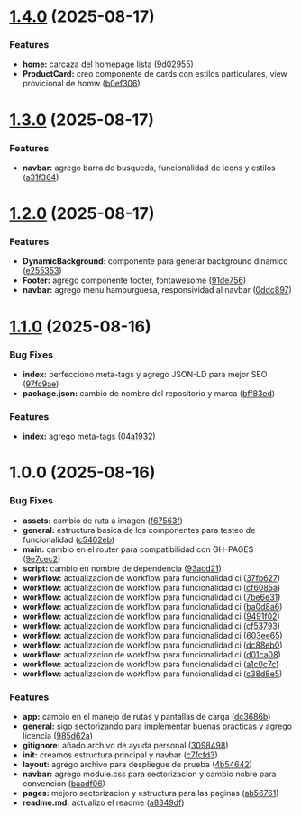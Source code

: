 # [1.4.0](https://github.com/D-Madev/JP3/compare/v1.3.0...v1.4.0) (2025-08-17)


### Features

* **home:** carcaza del homepage lista ([9d02955](https://github.com/D-Madev/JP3/commit/9d02955426f4ffd503553ee77df9e175a1c69cb5))
* **ProductCard:** creo componente de cards con estilos particulares, view provicional de homw ([b0ef306](https://github.com/D-Madev/JP3/commit/b0ef306634a18f7554a9f95ec0b5560201d62d07))

# [1.3.0](https://github.com/D-Madev/JP3/compare/v1.2.0...v1.3.0) (2025-08-17)


### Features

* **navbar:** agrego barra de busqueda, funcionalidad de icons y estilos ([a31f364](https://github.com/D-Madev/JP3/commit/a31f364d4b5a92ce394fb0db237ccaeeb013cc06))

# [1.2.0](https://github.com/D-Madev/JP3/compare/v1.1.0...v1.2.0) (2025-08-17)


### Features

* **DynamicBackground:** componente para generar background dinamico ([e255353](https://github.com/D-Madev/JP3/commit/e2553535399837046fa638d6fe34a8e5cc30659a))
* **Footer:** agrego componente footer, fontawesome ([91de756](https://github.com/D-Madev/JP3/commit/91de756e50d1bd0f29aa2d359af555becc771a39))
* **navbar:** agrego menu hamburguesa, responsividad al navbar ([0ddc897](https://github.com/D-Madev/JP3/commit/0ddc897a0c09f1775a83e96127ff8b78ff7ad614))

# [1.1.0](https://github.com/D-Madev/JP3/compare/v1.0.0...v1.1.0) (2025-08-16)


### Bug Fixes

* **index:** perfecciono meta-tags y agrego JSON-LD para mejor SEO ([97fc9ae](https://github.com/D-Madev/JP3/commit/97fc9ae0053b9e8f0c525bb2087008d30ff96bf0))
* **package.json:** cambio de nombre del repositorio y marca ([bff83ed](https://github.com/D-Madev/JP3/commit/bff83ed6705df6e0e8e5103271651ad532ae3179))


### Features

* **index:** agrego meta-tags ([04a1932](https://github.com/D-Madev/JP3/commit/04a193289a48e19e059cfc4eb41d0f5f650b80a1))

# 1.0.0 (2025-08-16)


### Bug Fixes

* **assets:** cambio de ruta a imagen ([f67563f](https://github.com/D-Madev/drakonis/commit/f67563f4428ca731d10aea12380277ee82bdc834))
* **general:** estructura basica de los componentes para testeo de funcionalidad ([c5402eb](https://github.com/D-Madev/drakonis/commit/c5402eb074ba508c01baf3e30dfb7be869e7237a))
* **main:** cambio en el router para compatibilidad con GH-PAGES ([9e7cec2](https://github.com/D-Madev/drakonis/commit/9e7cec263b069214ee00b0fe70a1f5b5b1f106c6))
* **script:** cambio en nombre de dependencia ([93acd21](https://github.com/D-Madev/drakonis/commit/93acd21083d19e8330376bd158b7f06c76b4b340))
* **workflow:** actualizacion de workflow para funcionalidad ci ([37fb627](https://github.com/D-Madev/drakonis/commit/37fb627afb50c8c9bb65b396e19bf8b1ed27aca7))
* **workflow:** actualizacion de workflow para funcionalidad ci ([cf6085a](https://github.com/D-Madev/drakonis/commit/cf6085a5a990dae74e14fa98a8bc06750ae35c85))
* **workflow:** actualizacion de workflow para funcionalidad ci ([7be6e31](https://github.com/D-Madev/drakonis/commit/7be6e3180a3ab7993a636c0094b028a3dc264697))
* **workflow:** actualizacion de workflow para funcionalidad ci ([ba0d8a6](https://github.com/D-Madev/drakonis/commit/ba0d8a6b4990a36f64013c742442c013a6a919be))
* **workflow:** actualizacion de workflow para funcionalidad ci ([9491f02](https://github.com/D-Madev/drakonis/commit/9491f02491b88970bb5f046f14cb7d938ee87f5d))
* **workflow:** actualizacion de workflow para funcionalidad ci ([cf53793](https://github.com/D-Madev/drakonis/commit/cf537930fc37bd6c2b96330162388615d77e6a31))
* **workflow:** actualizacion de workflow para funcionalidad ci ([603ee65](https://github.com/D-Madev/drakonis/commit/603ee65849e059b81b310b808711ab2e49a6f95e))
* **workflow:** actualizacion de workflow para funcionalidad ci ([dc88eb0](https://github.com/D-Madev/drakonis/commit/dc88eb0eed82b6daf9c11576f55bcf47f0d01e2d))
* **workflow:** actualizacion de workflow para funcionalidad ci ([d01ca08](https://github.com/D-Madev/drakonis/commit/d01ca08c3d479b558f664955fdfab2e8cd801f63))
* **workflow:** actualizacion de workflow para funcionalidad ci ([a1c0c7c](https://github.com/D-Madev/drakonis/commit/a1c0c7c0ee1289741511278ba73dbf5f509b8fbc))
* **workflow:** actualizacion de workflow para funcionalidad ci ([c38d8e5](https://github.com/D-Madev/drakonis/commit/c38d8e5bdfddb7b344284d9222bf77b5eae5031c))


### Features

* **app:** cambio en el manejo de rutas y pantallas de carga ([dc3686b](https://github.com/D-Madev/drakonis/commit/dc3686b50e805ed3cebc59a65aa16f2869d23ac8))
* **general:** sigo sectorizando para implementar buenas practicas y agrego licencia ([985d62a](https://github.com/D-Madev/drakonis/commit/985d62aad9e6892cc361b18b24ef4e3bce1628c9))
* **gitignore:** añado archivo de ayuda personal ([3098498](https://github.com/D-Madev/drakonis/commit/30984985b586dfa233256c085def1fcb650db87d))
* **init:** creamos estructura principal y navbar ([c7fcfd3](https://github.com/D-Madev/drakonis/commit/c7fcfd39baa83d1cc5ff2b68bf6bdfc4d9647d9f))
* **layout:** agrego archivo para despliegue de prueba ([4b54642](https://github.com/D-Madev/drakonis/commit/4b5464263cd4e9ebdf1d0daf6d4baa7b36a127d7))
* **navbar:** agrego module.css para sectorizacion y cambio nobre para convencion ([baadf06](https://github.com/D-Madev/drakonis/commit/baadf06adfbf5d196f7cc9979b3e8a8da44720c5))
* **pages:** mejoro sectorizacion y estructura para las paginas ([ab56761](https://github.com/D-Madev/drakonis/commit/ab567617f65c86539f7bdd7cc822be85048954ea))
* **readme.md:** actualizo el readme ([a8349df](https://github.com/D-Madev/drakonis/commit/a8349df1e05552a3212e3d1ea62e0974217897d8))
